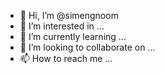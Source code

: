 - 👋 Hi, I’m @simengnoom
- 👀 I’m interested in ...
- 🌱 I’m currently learning ...
- 💞️ I’m looking to collaborate on ...
- 📫 How to reach me ...

<!---
simengnoom/simengnoom is a ✨ special ✨ repository because its `README.md` (this file) appears on your GitHub profile.
You can click the Preview link to take a look at your changes.
--->
